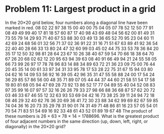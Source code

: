 # Problem 11: Largest product in a grid
In the 20×20 grid below, four numbers along a diagonal line have been
marked in red. 08 02 22 97 38 15 00 40 00 75 04 05 07 78 52 12 50 77 91
08 49 49 99 40 17 81 18 57 60 87 17 40 98 43 69 48 04 56 62 00 81 49 31
73 55 79 14 29 93 71 40 67 53 88 30 03 49 13 36 65 52 70 95 23 04 60 11
42 69 24 68 56 01 32 56 71 37 02 36 91 22 31 16 71 51 67 63 89 41 92 36
54 22 40 40 28 66 33 13 80 24 47 32 60 99 03 45 02 44 75 33 53 78 36 84
20 35 17 12 50 32 98 81 28 64 23 67 10 26 38 40 67 59 54 70 66 18 38 64
70 67 26 20 68 02 62 12 20 95 63 94 39 63 08 40 91 66 49 94 21 24 55 58
05 66 73 99 26 97 17 78 78 96 83 14 88 34 89 63 72 21 36 23 09 75 00 76
44 20 45 35 14 00 61 33 97 34 31 33 95 78 17 53 28 22 75 31 67 15 94 03
80 04 62 16 14 09 53 56 92 16 39 05 42 96 35 31 47 55 58 88 24 00 17 54
24 36 29 85 57 86 56 00 48 35 71 89 07 05 44 44 37 44 60 21 58 51 54 17
58 19 80 81 68 05 94 47 69 28 73 92 13 86 52 17 77 04 89 55 40 04 52 08
83 97 35 99 16 07 97 57 32 16 26 26 79 33 27 98 66 88 36 68 87 57 62 20
72 03 46 33 67 46 55 12 32 63 93 53 69 04 42 16 73 38 25 39 11 24 94 72
18 08 46 29 32 40 62 76 36 20 69 36 41 72 30 23 88 34 62 99 69 82 67 59
85 74 04 36 16 20 73 35 29 78 31 90 01 74 31 49 71 48 86 81 16 23 57 05
54 01 70 54 71 83 51 54 69 16 92 33 48 61 43 52 01 89 19 67 48 The
product of these numbers is 26 × 63 × 78 × 14 = 1788696. What is the
greatest product of four adjacent numbers in the same direction (up,
down, left, right, or diagonally) in the 20×20 grid?
